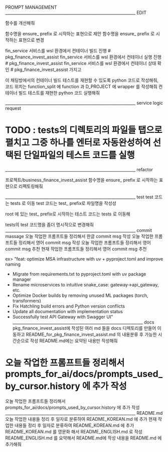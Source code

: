 PROMPT MANAGEMENT
_________________________________________________________________ EDIT
 

함수를 개선해줘

함수명을 ensure_ prefix 로 시작하는 표현으로 제안
함수명을 ensure_ prefix 로 시작하는 표현으로 변경


fin_service 서비스를 wsl 환경에서 컨테이너 빌드 진행 # pkg_finance_invest_assist
fin_service 서비스를 wsl 환경에서 컨테이너 실행 진행 # pkg_finance_invest_assist
fin_service 서비스를 wsl 환경에서 컨테이너 상태 확인 # pkg_finance_invest_assist
가지고 



이 채팅방에서의 컨테이너 빌드 테스트를 재현할 수 있도록 python 코드로 작성해줘, 코드 위치는 function_split 에 function 과 D_PROJECT 에 wrapper 를 작성해줘
컨테이너 빌드 테스트를 재현한 python 코드 실행해줘



_________________________________________________________________ service logic request

# TODO : tests의 디렉토리의 파일들 탭으로 펼치고 그중 하나를 엔터로 자동완성하여 선택된 단일파일의 테스트 코드를 실행

_________________________________________________________________ refactor

프로젝트/business_finance_invest_assist 함수명을 ensure_ prefix 로 시작하는 표현으로 리펙토링해줘



_________________________________________________________________ test
test 코드는 tests 로  이동
test 코드는 test_ prefix로 파일명을 작성성

root 에 있는 test_ prefix로 시작하는 테스트 코드는 tests 로  이동해


tests의 test 코드명을 좀더 명시적으로 변경해줘
_________________________________________________________________ commit massage 
오늘 작업한 프롬프트들 정리해서 한글 commit msg 작성
오늘 작업한 프롬프트들 정리해서 영어 commit msg 작성
오늘 작업한 프롬프트들 정리해서 영어 commit msg 추천
현재 작업한 프롬프트들 정리해서 영어 commit msg 추천

ex>
"feat: optimize MSA infrastructure with uv + pyproject.toml and improve naming

- Migrate from requirements.txt to pyproject.toml with uv package manager
- Rename microservices to intuitive snake_case: gateway→api_gateway, etc.
- Optimize Docker builds by removing unused ML packages (torch, transformers)
- Fix Hatchling build errors and Python version conflicts
- Update all documentation with implementation status
- Successfully test API Gateway with Swagger UI" 
_________________________________________________________________ docs 
pkg_finance_invest_assist에 작성된 여러 md 들을 docs 디렉토리를 만들어
이동하고 README_for_pkg_finance_invest_assist.md 의 내용분류 후 가능한 시간순으로 작성
README.md에는 요약된 내용만 작성해줘

# 오늘 작업한 프롬프트들 정리해서 prompts_for_ai/docs/prompts_used_by_cursor.history 에 추가 작성
오늘 작업한 프롬프트들 정리해서 prompts_for_ai/docs/prompts_used_by_cursor.history 에 추가 작성
_________________________________________________________________ README.md
오늘 작업한 내용들 정리 후 일자로 분류하여 README_KOREAN.md 에 추가
현재 작업한 내용들 정리 후 일자로 분류하여 README_KOREAN.md 에 추가README_KOREAN.md 를 영문화 해서 README_ENGLISH.md 로 작성
README_ENGLISH.md 를 요약해서 README.md에 작성
내용을 README.md 에 추가해줘

<!-- README.md, README_KOREAN.md, README_ENGLISH.md pk_system 을 business_demo 로 단어를 모두 변경해줘 -->